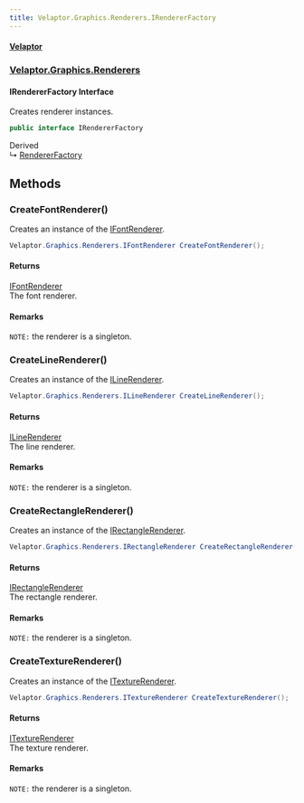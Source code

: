 ```yaml
---
title: Velaptor.Graphics.Renderers.IRendererFactory
---
```


#### [Velaptor](Namespaces.md 'Velaptor Namespaces')
### [Velaptor.Graphics.Renderers](Velaptor.Graphics.Renderers.md 'Velaptor.Graphics.Renderers')

#### IRendererFactory Interface

Creates renderer instances.

```csharp
public interface IRendererFactory
```

Derived  
&#8627; [RendererFactory](Velaptor.Factories.RendererFactory.md 'Velaptor.Factories.RendererFactory')
## Methods

<a name='Velaptor.Graphics.Renderers.IRendererFactory.CreateFontRenderer()'></a>

### CreateFontRenderer() 

Creates an instance of the [IFontRenderer](Velaptor.Graphics.Renderers.IFontRenderer.md 'Velaptor.Graphics.Renderers.IFontRenderer').

```csharp
Velaptor.Graphics.Renderers.IFontRenderer CreateFontRenderer();
```

#### Returns
[IFontRenderer](Velaptor.Graphics.Renderers.IFontRenderer.md 'Velaptor.Graphics.Renderers.IFontRenderer')  
The font renderer.

#### Remarks
`NOTE:` the renderer is a singleton.

<a name='Velaptor.Graphics.Renderers.IRendererFactory.CreateLineRenderer()'></a>

### CreateLineRenderer() 

Creates an instance of the [ILineRenderer](Velaptor.Graphics.Renderers.ILineRenderer.md 'Velaptor.Graphics.Renderers.ILineRenderer').

```csharp
Velaptor.Graphics.Renderers.ILineRenderer CreateLineRenderer();
```

#### Returns
[ILineRenderer](Velaptor.Graphics.Renderers.ILineRenderer.md 'Velaptor.Graphics.Renderers.ILineRenderer')  
The line renderer.

#### Remarks
`NOTE:` the renderer is a singleton.

<a name='Velaptor.Graphics.Renderers.IRendererFactory.CreateRectangleRenderer()'></a>

### CreateRectangleRenderer() 

Creates an instance of the [IRectangleRenderer](Velaptor.Graphics.Renderers.IRectangleRenderer.md 'Velaptor.Graphics.Renderers.IRectangleRenderer').

```csharp
Velaptor.Graphics.Renderers.IRectangleRenderer CreateRectangleRenderer();
```

#### Returns
[IRectangleRenderer](Velaptor.Graphics.Renderers.IRectangleRenderer.md 'Velaptor.Graphics.Renderers.IRectangleRenderer')  
The rectangle renderer.

#### Remarks
`NOTE:` the renderer is a singleton.

<a name='Velaptor.Graphics.Renderers.IRendererFactory.CreateTextureRenderer()'></a>

### CreateTextureRenderer() 

Creates an instance of the [ITextureRenderer](Velaptor.Graphics.Renderers.ITextureRenderer.md 'Velaptor.Graphics.Renderers.ITextureRenderer').

```csharp
Velaptor.Graphics.Renderers.ITextureRenderer CreateTextureRenderer();
```

#### Returns
[ITextureRenderer](Velaptor.Graphics.Renderers.ITextureRenderer.md 'Velaptor.Graphics.Renderers.ITextureRenderer')  
The texture renderer.

#### Remarks
`NOTE:` the renderer is a singleton.
